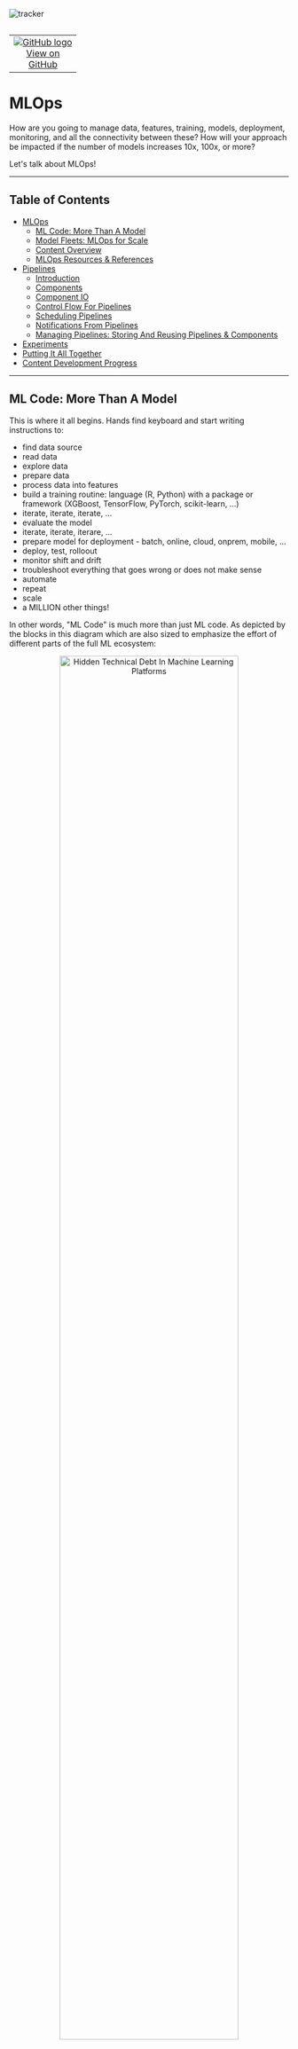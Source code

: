 ![tracker](https://us-central1-vertex-ai-mlops-369716.cloudfunctions.net/pixel-tracking?path=statmike%2Fvertex-ai-mlops%2FMLOps&file=readme.md)
<!--- header table --->
<table align="left">     
  <td style="text-align: center">
    <a href="https://github.com/statmike/vertex-ai-mlops/blob/main/MLOps/readme.md">
      <img src="https://cloud.google.com/ml-engine/images/github-logo-32px.png" alt="GitHub logo">
      <br>View on<br>GitHub
    </a>
  </td>
</table><br/><br/><br/><br/>

---
# MLOps

How are you going to manage data, features, training, models, deployment, monitoring, and all the connectivity between these?  How will your approach be impacted if the number of models increases 10x, 100x, or more?

Let's talk about MLOps!

---

## Table of Contents

- [MLOps](#mlops)
    - [ML Code: More Than A Model](#ml-code-more-than-a-model)
    - [Model Fleets: MLOps for Scale](#model-fleets-mlops-for-scale)
    - [Content Overview](#content-overview)
    - [MLOps Resources & References](#mlops-resources--references)
- [Pipelines](#pipelines)
    - [Introduction](#introduction)
    - [Components](#components)
    - [Component IO](#component-io)
    - [Control Flow For Pipelines](#control-flow-for-pipelines)
    - [Scheduling Pipelines](#scheduling-pipelines)
    - [Notifications From Pipelines](#notifications-from-pipelines)
    - [Managing Pipelines: Storing And Reusing Pipelines & Components](#managing-pipelines-storing-and-reusing-pipelines--components)
- [Experiments](#experiments)
- [Putting It All Together](#putting-it-all-together)
- [Content Development Progress](#content-development-progress)

---

## ML Code: More Than A Model

This is where it all begins.  Hands find keyboard and start writing instructions to:
- find data source
- read data
- explore data
- prepare data
- process data into features
- build a training routine: language (R, Python) with a package or framework (XGBoost, TensorFlow, PyTorch, scikit-learn, ...)
- iterate, iterate, iterate, ...
- evaluate the model
- iterate, iterate, iterare, ...
- prepare model for deployment - batch, online, cloud, onprem, mobile, ...
- deploy, test, rolloout
- monitor shift and drift
- troubleshoot everything that goes wrong or does not make sense
- automate
- repeat
- scale
- a MILLION other things!

In other words, "ML Code" is much more than just ML code.  As depicted by the blocks in this diagram which are also sized to emphasize the effort of different parts of the full ML ecosystem:


<p align="center">
  <img src="../architectures/notebooks/mlops/readme/hidden-technical-debt-in-machine-learning-platforms.png" alt="Hidden Technical Debt In Machine Learning Platforms" width="80%">
</p>
<p align="center">
  <a href="https://proceedings.neurips.cc/paper_files/paper/2015/file/86df7dcfd896fcaf2674f757a2463eba-Paper.pdf">
    Sculley, D., Holt, G., Golovin, D., Davydov, E., Phillips, T., Ebner, D., Chaudhary, V., Young, M., Crespo, J., & Dennison, D. (2015). Hidden Technical Debt in Machine Learning Systems.expand_more
  </a>
</p>

The first takeaway is that this is more than just a model.  At the core, a model is the product of data, an architecture, and hyperparameters.  The system around this makes up the complete training pipeline. Putting the model into use expands the pipeline to deployment and monitoring. But Why invest in the extra steps of pipelines?  Even for a single model the benefits of automation, monitoring, and governing the workflow are great.  The speed of deployment and opportunity for continous training are also great. But ML maturity leads to more models, more versions, and more everything!

## Model Fleets: MLOps for Scale

As the workflow goes from one model to many models the practice of MLOps prevents also needing to scale the effort to support an maintain an ML environment.  Some common example of this scaling along with the benefits of MLOps are:

|Example|Description|MLOps Implication|
|---|---|---|
|Retraining|The periodic retraining of a model with new or expanded data to maintain performance.|Needs pipelines for automation, versioning, monitoring, and governening.|
|Multiple Datasets|Training the same architecture and hyperparameters on different datasets (regions, customer segments, etc.) as specialized models.|Need efficient data management, model deployment, and monitoring across environments.|
|Hyperparameter Tuning|Experimenting with hyperparameter configurations to optimize model performance (e.g., grid search, random search, Bayesian optimization).|Need to track experiment parameters, automation, scaling of training compute, compare model versions.|
|Multiple Architectures|Training a variety of model architectures (e.g., decision treees, neural networks, regression) on the same data and event combining predictions into stacked or ensemble models.|Needs efficient training, seleection, and deployment strategies to leverage the different architectures and model types.|
|Feature Engineering|Transforming and creating new features from raw data to improve model performance.|Needs for feature store to centrally manage data, track transformations, and ensure consistency across models and between traininng and serving.|
|Transfer Learning|Leveraging a trained model to accelerate training and improve performance on a new task.|Managing models and adapting to new taskswith seemless integration in to workflows.|
|Serving Strategies|Deploying models to serve preditions in different ways: batch, online, hybrid.|Requires a flexible infrastructure, model versioning, monitoring and seamless scaling, reliability, and responsiveness.|
|Model Optimization|Reducing model size and computational complexity through quantization, pruning, and distillation.|Involves evaluatinng trade-iffs between model performance and resource constraints, automation, and evaluation.|
|Model Proliferation|The growth of new models for new and various tasks, driven by business needs, technology advancements, and data availability.|Increases demand for scalable infrastructure, efficient model management, and robust governance to handle growing complexity of deployment and maintenance.|
|Continous Monitoring|Understanding each features distribution over time to get an early signal of change from the training data and/or over time as a precursor to model performance drops.|Need for robust automation for detection and notifications and ultimately automated retraining and subsequent deployment so that models adapt to real-world changes.|
|Explainability|The ability to interpret why a model makes specific predictions.|Incorporation of explainability techniques into model development and deployment broadly to identify and mitigate bias and error.|
|Addressing Bias|Identify and address biases in traininng data and training algorithms that lead to unfair predictions.|The need for automating auditing of training data for biases, implementing fairness metrics during evaluation, and implementing mitigation techniques (reweighing, adversarial debiasing, etc.) during training and deployment.|
|Security|Protect models and data from unauthorized access, and malicious attacks.|The need for a controled operating environment with encryption, access control, access logging, vulnerability scanning, anomaly detection, and code scanningn and upgrading to address security vulnerabilities.|
|Cost Optimization|Managed the computation, thus financial resources required to train, deploy, and maintain ML models.|Monitor resource utlization for over-provisioned compute and bottlenecks.  Optimize serving architectues for speed with cohosting and auto-scalinng techniques.|

Whew!! Is that enough?  The value of practicing MLOps is clear.  The core to this a bringing the entire workflow together into **pipelines** - the _'ops'_ in **MLOps**.  

---
## Content Overview

<div align="center">
<table style='text-align:center;vertical-align:middle;' cellpadding="1" cellspacing="0">
    <tr>
        <th colspan="12">Development</th>
    </tr>
    <tr>
        <th colspan="2">Vertex AI<br>SDK</th>
        <th colspan="2">Google<br>Colab</th>
        <th colspan="2">Vertex AI<br>Enterprise<br>Colab</th>
        <th colspan="2">Vertex AI<br>Workbench<br>Instances</th>
        <th colspan="2">Google<br>Cloud<br>Workstations</th>
        <th colspan="2">VSCode</th>
    </tr>
    <tr>
        <th colspan="12">Lifecycle</th>
    </tr>
    <tr>
          <th colspan="3">Features</th>
          <th colspan="3">Training</th>
          <th colspan="3">Serving</th>
          <th colspan="3">Monitoring</th>
    </tr>
    <tr>
        <th colspan="12">Manage</th>
    </tr>
    <tr>
        <th colspan="4">Model Registry</th>
        <th colspan="4">Experiments</th>
        <th colspan="4">ML Metadata</th>
    </tr>
    <tr>
        <th colspan="12">Orchestrate</th>
    </tr>
    <tr>
        <th colspan="12"><a href="#pipelines">Pipelines</a></th>
    </tr>
</table>
</div>

---
## MLOps Resources & References

Resources on MLOps:
- The best overview ever written (#opinion): https://www.tensorflow.org/tfx/guide/understanding_tfx_pipelines
   - Even if you don't use TFX, this captures the whole goal!
- Google Cloud + Vertex AI Content:
   - MLOps Overview: https://cloud.google.com/architecture/mlops-continuous-delivery-and-automation-pipelines-in-machine-learning
   - MLOps on Vertex AI: https://cloud.google.com/vertex-ai/docs/start/introduction-mlops
- Foundational Papers In This Area:
   - 2014: [Machine Learning: The High Interest Credit Card of Technical Debt](https://research.google/pubs/machine-learning-the-high-interest-credit-card-of-technical-debt/)
   - 2015: [Hidden Technical Debt in Machine Learning Systems](https://proceedings.neurips.cc/paper_files/paper/2015/file/86df7dcfd896fcaf2674f757a2463eba-Paper.pdf)

---
# Pipelines

The workflow of ML code does many steps in sequence.  Some of the steps involve conditional logic like deploying the new model only when it is more accurate than the currently deployed model.  This is a pipeline.  Pipelines are essential for turning ML processes into MLOps.  MLOps goes the next mile with automation, monitoring, and governing the workflow.

There are frameworks for specifying these steps like [Kubeflow Pipelines (KFP)](https://www.kubeflow.org/docs/components/pipelines/v2/introduction/) and [TensorFlow Extended (TFX)](https://www.tensorflow.org/tfx/guide/understanding_tfx_pipelines).  [Vertex AI Pipelines](https://cloud.google.com/vertex-ai/docs/pipelines/introduction) is a managed service that can execute both of these.
- The [history of Kubeflow](https://www.kubeflow.org/docs/started/introduction/#history) is creating a simplified way to running TensorFlow Extended jobs on Kubernetes.

**TL;DR**

This is a series of notebook based workflows that teach all the ways to use pipelines and experiments within Vertex AI. The suggested order and description/reason is:

|Link To Section|Notebook Workflow|Description|
|---|---|---|
|[Link To Section](#workflow-1)|[Vertex AI Pipelines - Introduction](./Vertex%20AI%20Pipelines%20-%20Introduction.ipynb)|Introduction to pipelines with the console and Vertex AI SDK|
|[Link To Section](#workflow-2)|[Vertex AI Pipelines - Components](./Vertex%20AI%20Pipelines%20-%20Components.ipynb)|An introduction to all the ways to create pipeline components from your code|
|[Link To Section](#workflow-3)|[Vertex AI Pipelines - IO](./Vertex%20AI%20Pipelines%20-%20IO.ipynb)|An overview of all the type of inputs and outputs for pipeline components|
|[Link To Section](#workflow-4)|[Vertex AI Pipelines - Control](./Vertex%20AI%20Pipelines%20-%20Control.ipynb)|An overview of controlling the flow of exectution for pipelines|
|[Link To Section](#workflow-5)|[Vertex AI Pipelines - Secret Manager](./Vertex%20AI%20Pipelines%20-%20Secret%20Manager.ipynb)|How to pass sensitive information to pipelines and components|
|[Link To Section](#workflow-6)|[Vertex AI Pipelines - Scheduling](./Vertex%20AI%20Pipelines%20-%20Scheduling.ipynb)|How to schedule pipeline execution|
|[Link To Section](#workflow-9)|[Vertex AI Pipelines - Notifications](./Vertex%20AI%20Pipelines%20-%20Notifications.ipynb)|How to send email notification of pipeline status.|
|[Link To Section](#workflow-7)|[Vertex AI Pipelines - Management](./Vertex%20AI%20Pipelines%20-%20Management.ipynb)|Managing, Reusing, and Storing pipelines and components|
|[Link To Section](#workflow-8)|[Vertex AI Experiments](./Vertex%20AI%20Experiments.ipynb)|Understanding and using Vertex AI Experiments|

To discover these notebooks as part of an introduction to MLOps read on below!

## Introduction

Pipelines are constructed of:
1. Create **Components** From Code
2. Construct **Pipelines** Where steps, or **Tasks**, are made from components
3. **Run** Pipelines on Vertex AI Pipelines
4. Review pipelines runs and **tasks results**
5. Review task **Execution**: Each task runs as a Vertex AI Training Custom Job

An overview:

<p align="center">
    <img src="../architectures/notebooks/mlops/readme/pipelines-overview-1-code_components.png" width="75%">
<p>
<p align="center">
    <img src="../architectures/notebooks/mlops/readme/pipelines-overview-2-components_pipeline.png" width="75%">
<p>
<p align="center">
    <img src="../architectures/notebooks/mlops/readme/pipelines-overview-3-pipeline_run.png" width="75%">
<p>
<p align="center">
    <img src="../architectures/notebooks/mlops/readme/pipelines-overview-4-pipeline_task_review.png" width="75%">
<p>
<p align="center">
    <img src="../architectures/notebooks/mlops/readme/pipelines-overview-5-pipeline_task_job.png" width="75%">
<p>

<div id='workflow-1'><table style='text-align:left;vertical-align:middle;background-color: #4285F4' width="100%" cellpadding="1" cellspacing="0"><tr><td markdown="block">

**Notebook Workflow:**

Get a quick start with pipelines by reviewing this workflow for an example using both the Vertex AI Console and SDK.
- [Vertex AI Pipelines - Introduction](./Vertex%20AI%20Pipelines%20-%20Introduction.ipynb)
    - **Build** a simple pipeline with IO parameters and artifacts as well as conditional execution
    - **Review** all parts (runs, tasks, parameters, artifacts, metadata) with the Vertex AI Console
    - **Retrieve** all parts (runs, tasks, parameters, artifacts, metadata) with the Vertex AI SDK

</td></tr></table></div>

---
## Components

The steps of the workflow, an ML task, are run with components. Getting logic and code into components can consists of using prebuilt components or constructing custom components:
- KFP
    - Pre-Built:
        - [Google Cloud Pipeline Components](https://cloud.google.com/vertex-ai/docs/pipelines/gcpc-list)
            - [GitHub](https://github.com/kubeflow/pipelines/blob/master/components/google-cloud/README.md)
    - Custom:
        - [Lightweight Python Components](https://www.kubeflow.org/docs/components/pipelines/v2/components/lightweight-python-components/) - create a component from a Python function
        - [Containerized Python Components](https://www.kubeflow.org/docs/components/pipelines/v2/components/containerized-python-components/) - for complex dependencies
        - [Container Component](https://www.kubeflow.org/docs/components/pipelines/v2/components/container-components/) - a component from a container
- TFX
    - Pre-Built:
        - [TFX Standard Components](https://www.tensorflow.org/tfx/guide#tfx_standard_components)
        - [Community-developed components](https://www.tensorflow.org/tfx/addons)
    - Custom:
        - [Python function-based components](https://www.tensorflow.org/tfx/guide/custom_function_component) - create a component from a Python function
        - [Container-based components](https://www.tensorflow.org/tfx/guide/container_component) - a component from a contaienr
        - [Fully custom components](https://www.tensorflow.org/tfx/guide/custom_component) - reuse and extend standard components.

<div id='workflow-2'><table style='text-align:left;vertical-align:middle;background-color: #4285F4' width="100%" cellpadding="1" cellspacing="0"><tr><td markdown="block">

**Notebook Workflow:**

For an overview of components from custom to pre-built, check out this notebook:
- [Vertex AI Pipelines - Components](./Vertex%20AI%20Pipelines%20-%20Components.ipynb)
    - **Pre-Built Components:** Easy access to many GCP services
    - **Lightweight Python Components:** Build a component from a Python function
    - **Containerized Python Components:** Build an entire Python enviornment as a component
    - **Container Components:** Any container as a component
    - **Importer Components:** Quickly import artifacts

</td></tr></table></div>

**Compute Resources** For Components:

Running pipleines on Vertex AI Pipelines runs each component as a Vertex AI Training `CustomJob`.  This defaults to a vm based on `e2-standard-4` (4 core CPU, 16GB memory).  This can be modified at the task level of pipelines to choose different computing resources, including GPUs.  For example:

```Python
@kfp.dsl.pipeline()
def pipeline():
    task = component().set_cpu_limit(C).set_memory_limit(M).add_node_selector_constraint(A).set_accelerator_limit(G).
```
Where the inputs are defining [machine configuration for the step](https://cloud.google.com/vertex-ai/docs/pipelines/machine-types):
- C = a string representing the number of CPUs (up to 96).
- M = a string represent the memory limit.  An integer follwed by K, M, or G (up to 624GB).
- A = a string representing the desired GPU  or TPU type
- G = an integer representing the multiple of A desired.

---
## Component IO

Getting information into code and results out is the IO part of components.  These inputs and outputs are particularly important in MLOps as they are the artifacts that define an ML system: datasets, models, metrics, and more.  Pipelines tools like TFX and KFP go a step further and automatically track the inputs and outpus and even provide lineage information for them.  Component inputs and outputs can take two forms: parameters and artifacts.  

**Parameters** are Python objects like `str`, `int`, `float`, `bool`, `list`, `dict` objects that are defined as inputs to pipelines and components. Components can also return parameters for input into subsequent components. Paramters are excellent for changing the behavior of a pipeline/component through inputs rather than rewriting code.
- [KFP Parameters](https://www.kubeflow.org/docs/components/pipelines/v2/data-types/parameters/)
- [TFX Parameters](https://www.tensorflow.org/tfx/guide/understanding_tfx_pipelines#parameter)

**Artifacts** are multi-parameter objects that represent machine learning artifacts and have defined schemas and are stored as metadata with lineage.  The artifact schemas follow the [ML Metadata (MLMD)](https://github.com/google/ml-metadata) client library.  This helps with understanding and analyzing a pipeline.
- [KFP Artifacts](https://www.kubeflow.org/docs/components/pipelines/v2/data-types/artifacts/)
    - provided [artifact types](https://www.kubeflow.org/docs/components/pipelines/v2/data-types/artifacts/#artifact-types)
    - [Google Cloud Artifact Types](https://google-cloud-pipeline-components.readthedocs.io/en/google-cloud-pipeline-components-2.0.0/api/artifact_types.html)
- [TFX Artifacts](https://www.tensorflow.org/tfx/guide/understanding_tfx_pipelines#artifact)

<div id='workflow-3'><table style='text-align:left;vertical-align:middle;background-color: #4285F4' width="100%" cellpadding="1" cellspacing="0"><tr><td markdown="block">

**Notebook Workflow:**

See all the types of parameters and artifacts in action with the following notebook based workflow:
- [Vertex AI Pipelines - IO](./Vertex%20AI%20Pipelines%20-%20IO.ipynb)
    - **parameters:** input, multi-input, output, multi-output
    - **artifacts:** input, output, Vertex AI ML Metadata Lineage

</td></tr></table></div>

**Secure Parameters:** Passing credentials for an API or service can expose them.  If these credentials are hardcoded then they can be discovered from the source code and are harder to update.  A great solution is using [Secret Manager](https://cloud.google.com/secret-manager/docs/create-secret-quickstart#secretmanager-quickstart-console) to host credentials and then pass the name of the credential as a parameter.  The only modification needed to a component is to use a Python client to retrieve the credentials at run time.  

<div id='workflow-5'><table style='text-align:left;vertical-align:middle;background-color: #4285F4' width="100%" cellpadding="1" cellspacing="0"><tr><td markdown="block">

**Notebook Workflow:**

Check out how easy secret manager isis to implement with the following notebook based example workflow:
- [Vertex AI Pipelines - Secret Manager](./Vertex%20AI%20Pipelines%20-%20Secret%20Manager.ipynb)
    - **Setup** Secret Manager and use the console and Python Client to store secrets
    - **Retrieve** secrets using the Python Client
    - **example** pipeline that retrieves credentials from Secret Manager

</td></tr></table></div>

---
## Control Flow For Pipelines

As the task of an ML pipeline run they form a graph.  The outputs of upstream components become the inputs of downstram components.  Both TFX and KFP automatically use these connection to create a DAG of execution.  When logic needs to be specified in the pipeline flow of execution the use of control structures is necessary.  

<div id='workflow-4'><table style='text-align:left;vertical-align:middle;background-color: #4285F4' width="100%" cellpadding="1" cellspacing="0"><tr><td markdown="block">

**Notebook Workflow:**

The following notebook shows many examples of implement controls in KFP while running on Vertex AI Pipelines:
- [Vertex AI Pipelines - Control](./Vertex%20AI%20Pipelines%20-%20Control.ipynb)
    - **Ordering**: DAG and Explicit ordering
    - **Conditional Execution**: if, elif (else if), and else
        - **Collecting**: Conditional results
    - **Looping**: And Parallelism
        - **Collecting**: Looped Results
    - **Exit Handling:** with and without task failures
    - **Error Handling** continue execution even after task failures

</td></tr></table></div>

---
## Scheduling Pipelines

Pipelines can be run on a schedule directly in Vertex AI without the need to setup a scheduler and trigger (like PubSub).  

<div id='workflow-6'><table style='text-align:left;vertical-align:middle;background-color: #4285F4' width="100%" cellpadding="1" cellspacing="0"><tr><td markdown="block">

**Notebook Workflow:**

Here is an example of a pipeline run followed by a schedule that repeats the pipeline at a specified interval the number of iterations set as the maximum on the schedule:

- [Vertex AI Pipelines - Scheduling](./Vertex%20AI%20Pipelines%20-%20Scheduling.ipynb)
    - **Create**
    - **Retrieve**
    - **Manage**

</td></tr></table></div>

This can have many helpful applications, including:
- Running Batch predictions, evaluations, monitoring each day or week
- Retraining a model, do evaluations, and comparing the new model to the currently deployed model then conditionally updating the deployed model
- Check for new training records and commence with retraining if conditions are met - like records that increase a class by 10%, atleast 1000 new records, ....

---
## Notifications From Pipelines

As the number of pipelines grow and the use of schedulinng and triggering is implemented it becomes necessary to know which pipelines need to be reviewed.  Getting notificaitons about the completion of pipeliens is a good first step.  Then, being able to control notificaitons to only be sent on failure or particular failures becomes important.

<div id='workflow-9'><table style='text-align:left;vertical-align:middle;background-color: #4285F4' width="100%" cellpadding="1" cellspacing="0"><tr><td markdown="block">

**Notebook Workflow:**

This notebook workflow covers pre-built components for email notification and building a custom notification system for send emails (or tasks) conditional on the pipelines status.

- [Vertex AI Pipelines - Notifications](./Vertex%20AI%20Pipelines%20-%20Notifications.ipynb)
    - Pre-Built Component to send emails on pipelines completion
    - Overview of retrieving pipeline runs final status information
    - Building a custom component to send emails conditional on the pipelines final status.

</td></tr></table></div>

---
## Managing Pipelines: Storing And Reusing Pipelines & Components

As seen above, pipelines are made up of steps which are executions of components.  These components are made up of code, container, and instructions (inputs and outputs).  

**Components:**

For each type of component, `kfp` compiles the component into YAML as part of the pipeline.  You can also directly compile individual components.  This makes the YAML for a component a source that can be managed.  And using this in additional pipelines is made possible with `kfp.components.load_component_from_*()` which has version for files, urls, text (strings).

**Pipelines:**

Pipelines are compiled into YAML files that include component specifications.  Managine these pipelines files as artifacts is made easy with the combination of:
- Kubeflow Pipelines SDK and the included [`kfp.registry.RegistryClient`](https://kubeflow-pipelines.readthedocs.io/en/latest/source/registry.html)
- Google Cloud [Artifact Registry](https://cloud.google.com/artifact-registry/docs/overview) with native format for [Kubeflow pipeline templates](https://cloud.google.com/artifact-registry/docs/kfp)
- [Integration with Vertex AI](https://cloud.google.com/vertex-ai/docs/pipelines/create-pipeline-template#kubeflow-pipelines-sdk-client) for creating, uploading and using pipeline templates

<div id='workflow-7'><table style='text-align:left;vertical-align:middle;background-color: #4285F4' width="100%" cellpadding="1" cellspacing="0"><tr><td markdown="block">

**Notebook Workflow:**

Work directly with these concepts in the following notebook based workflow:
- [Vertex AI Pipelines - Management](./Vertex%20AI%20Pipelines%20-%20Management.ipynb)

</td></tr></table></div>

---
## Pipeline Patterns - Putting Concepts Together Into Common Workflows

A series of notebook based workflows that show how to put all the concepts from the material above into common workflows:

- [Vertex AI Pipelines - Pattern - Modular and Reusable](./Vertex%20AI%20Pipelines%20-%20Pattern%20-%20Modular%20and%20Reusable.ipynb)
    - Example 1: Store a pipeline in artifact registry and directly run it on Vertex AI Pipelines without a local download.
    - Example 2: Store and retrieve components for reusability: as files (at url, file directory, or text string) and as artifact in artifact registry
    - Example 3: Store pipelines in artifact registry and retrieve (download, and import) to use as components in new pipelines

---
# Experiments
The work of ML is inherantly iterative and experimental, involving trying different approaches and comparing results to make decisions towards future iteration.  A key part of moving from ad-hoc coding to fully operationalize ML training is tracking inputs, outputs, and other parameters.  Keeping track of information within experiments is the goal of [Vertex AI Experiments](https://cloud.google.com/vertex-ai/docs/experiments/intro-vertex-ai-experiments#experiments-experiment-runs). This hosted service lets you [log information](https://cloud.google.com/vertex-ai/docs/experiments/log-data) from each run, and even has [autologging](https://cloud.google.com/vertex-ai/docs/experiments/autolog-data) for common ML Frameworks.

The architecture of experiments is:
- The Vertex AI Experiments **Service** (setup by default)
    - An **Experiment**: Create, Delete
        - **Runs** of the Experiment: Start, End, Resume, Delete, Manage
            - Use Autologging for common frameworks (Keras, LightGBM, Pytorch Lightning, Scikit-learn, XGBoost, and more)
            - Directed logging for:
                - parameters (learning rate, epochs, ...)
                - metrics (accuracy, precision, ...)
                - classification metrics (confusion matrix, ROC curve data, ...)
                - time series metrics (metrics for each step(epoch) of training)

The logging is further enhanced with connectivity to other Vertex AI services:
- Integrated with Vertex AI TensorBoard instance for backing time series metrics
- Model Logging
    - Save, Track, Load Models
    - Select models to register to Vertex AI Model Registry
- Use Executions and Artifacts to assign stages to your workflow with input and output Artifacts
- Include Pipeline runs in experiments or experiment and have all pipeline parameters and Artifacts directly inferred
- Logging within Training Jobs
- Retrieve data for a run and compare data across runs using the Vertex AI SDK or the Vertex AI Console

<div id='workflow-7'><table style='text-align:left;vertical-align:middle;background-color: #4285F4' width="100%" cellpadding="1" cellspacing="0"><tr><td markdown="block">

**Notebook Workflow:**

Work with experiments and explore all of these features in the following notebook based workflow:
- [Vertex AI Experiments](./Vertex%20AI%20Experiments.ipynb)

</td></tr></table></div>

---
# Putting It All Together

<p align="center">
    <img src="../architectures/notebooks/mlops/readme/kfp.png" width="75%">
<p>


---
# Content Development Progress
This readme is desigend to become the outline for a workshop on MLOps. It will also connect to surrounding content on feature stores, model monitoring, and developement tools for ML.

The following is an active todo list for content:

In Progress:
- [X] Fix HTML and MD artifacts to display in console
- [X] Test kfp artifacts with > 2 tags
- [X] Create Graphics for readme: ML process
- [ ] Create Graphic for experiments
- [Finish writeup] Notifications workflow: Vertex provided components, and custom (conditional notifications)
- [ ] Consolidate task configurations: see pipeline basis language in kfp docs
- [ ] Rerun all
    - [ ] Screenshots embedded in notebooks only displaying in IDEs, not GitHub or Colab
    - [ ] kfp artifacts update to pythonic approach throughout
- [ ] Finish Experiment workflow, include training jobs
- [X] Create Graphics for readme: pipelines overview
- [ ] Create Graphics for readme: Training Jobs
- [X] add readme section for patterns
- [X] pattern: reusable and modular
- [ ] pattern: add run of single component
- [ ] management: add AR storage of sinngle component, recall, and direct run
- [ ] management: add python library for sharing components and pipelines
    - https://github.com/kubeflow/pipelines/blob/master/components/google-cloud/README.md

    
Reorganize this page:
- [ ] Make pipelines a linked topic in a subfolder
- [ ] move feature store into a subfolder
- [ ] move model monitoring into a subfolder
- [ ] create a training subfolder
- [ ] create a deployment subfolder
- [ ] create a subfolder for development tools
- [ ] reconfigure this page to be overall MLOps and link to the subfolders by topic

Upcoming:
- [ ] Training Job brought into this content - 6 methods, stand-alone, and from pipelines
- [ ] cache tasks, local testing, Vertex specific
- [ ] Vertex ML Metadata overview
- [ ] Governance overview (pull from all workflows in complete story)
- [ ] Create a series of "Patterns"
    - [ ] Straight Line: data > train > model > deploy > test
    - [ ] many data > many train > many model > cohost deploy > test
    - [ ] custom batch: in component, with endpoint, with triton
    - [ ] CT example
    - [ ] MM example
- [ ] Importer component with Metadata lookup example
- [ ] Triggering Pipelines - beyond scheduling
- [X] Graphic for code > container > component > pipeline with entrypoints
- [ ] docstring for components and pipelines
- [ ] Link to surrounding topics
    - IDEs: Colab, Colab Enterprise, Vertex AI Workbench, Google Cloud Workstations, VSCode, VSCode+Workstations
    - [feature architectures](../Feature%20Store/Feature%20Focused%20Data%20Architecture.ipynb)
    - [feature store](../Feature%20Store/readme.md)
    - [model monitoring](../Model%20Monitoring/readme.md)
